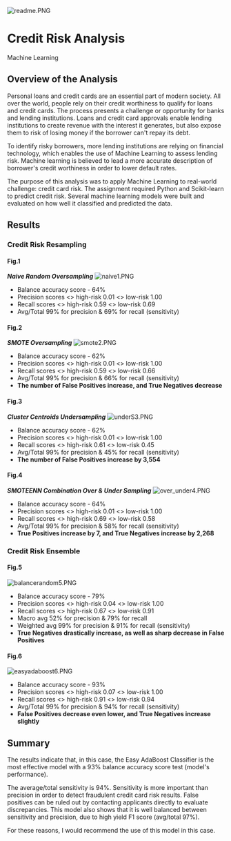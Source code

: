![readme.PNG](PNGs/readme.png)

# Credit Risk Analysis
Machine Learning


## Overview of the Analysis

Personal loans and credit cards are an essential part of modern society. All over the world, people rely on their credit worthiness to qualify for loans and credit cards. The process presents a challenge or opportunity for banks and lending institutions. Loans and credit card approvals enable lending institutions to create revenue with the interest it generates, but also expose them to risk of losing money if the borrower can't repay its debt. 

To identify risky borrowers, more lending institutions are relying on financial technology, which enables the use of Machine Learning to assess lending risk. Machine learning is believed to lead a more accurate description of borrower's credit worthiness in order to lower default rates.

The purpose of this analysis was to apply Machine Learning to real-world challenge: credit card risk.
The assignment required Python and Scikit-learn to predict credit risk. Several machine learning models were built and evaluated on how well it classified and predicted the data.


## Results


### Credit Risk Resampling

#### Fig.1
***Naive Random Oversampling***
![naive1.PNG](PNGs/naive1.png)
- Balance accuracy score - 64%
- Precision scores <> high-risk 0.01 <> low-risk 1.00
- Recall scores <> high-risk 0.59 <> low-risk 0.69
- Avg/Total 99% for precision & 69% for recall (sensitivity)


#### Fig.2
***SMOTE Oversampling***
![smote2.PNG](PNGs/smote2.png)
- Balance accuracy score - 62%
- Precision scores <> high-risk 0.01 <> low-risk 1.00
- Recall scores <> high-risk 0.59 <> low-risk 0.66
- Avg/Total 99% for precision & 66% for recall (sensitivity)
- **The number of False Positives increase, and True Negatives decrease**

#### Fig.3
***Cluster Centroids Undersampling***
![underS3.PNG](PNGs/underS3.png)
- Balance accuracy score - 62%
- Precision scores <> high-risk 0.01 <> low-risk 1.00
- Recall scores <> high-risk 0.61 <> low-risk 0.45
- Avg/Total 99% for precision & 45% for recall (sensitivity)
- **The number of False Positives increase by 3,554**

#### Fig.4
***SMOTEENN Combination Over & Under Sampling***
![over_under4.PNG](PNGs/over_under4.png)
- Balance accuracy score - 64%
- Precision scores <> high-risk 0.01 <> low-risk 1.00
- Recall scores <> high-risk 0.69 <> low-risk 0.58
- Avg/Total 99% for precision & 58% for recall (sensitivity)
- **True Positives increase by 7, and True Negatives increase by 2,268**

### Credit Risk Ensemble

#### Fig.5
![balancerandom5.PNG](PNGs/balancerandom5.png)
- Balance accuracy score - 79%
- Precision scores <> high-risk 0.04 <> low-risk 1.00
- Recall scores <> high-risk 0.67 <> low-risk 0.91
- Macro avg 52% for precision & 79% for recall
- Weighted avg 99% for precision & 91% for recall (sensitivity)
- **True Negatives drastically increase, as well as  sharp decrease in False Positives**

#### Fig.6
![easyadaboost6.PNG](PNGs/easyadaboost6.png)
- Balance accuracy score - 93%
- Precision scores <> high-risk 0.07 <> low-risk 1.00
- Recall scores <> high-risk 0.91 <> low-risk 0.94
- Avg/Total 99% for precision & 94% for recall (sensitivity)
- **False Positives decrease even lower, and True Negatives increase slightly**



## Summary

The results indicate that, in this case, the Easy AdaBoost Classifier is the most effective model with a 93% balance accuracy score test (model's performance). 

The average/total sensitivity is 94%. Sensitivity is more important than precision in order to detect fraudulent credit card risk results. False positives can be ruled out by contacting applicants directly to evaluate discrepancies. This model also shows that it is well balanced between sensitivity and precision, due to high yield F1 score (avg/total 97%).

For these reasons, I would recommend the use of this model in this case.


